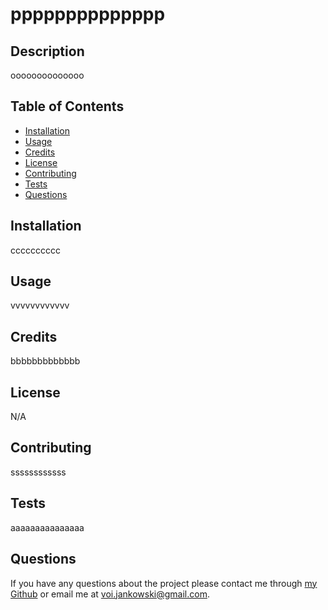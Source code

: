 # pppppppppppppp



## Description

oooooooooooooo

## Table of Contents

- [Installation](#installation)
- [Usage](#usage)
- [Credits](#credits)
- [License](#license)
- [Contributing](#contributing)
- [Tests](#tests)
- [Questions](#questions)

## Installation

cccccccccc

## Usage

vvvvvvvvvvvv

## Credits

bbbbbbbbbbbbb

## License

N/A

## Contributing

ssssssssssss

## Tests

aaaaaaaaaaaaaaa

## Questions

If you have any questions about the project please contact me through [my Github](https://github.com/voi-jankowski) or email me at [voi.jankowski@gmail.com](mailto:voi.jankowski@gmail.com).